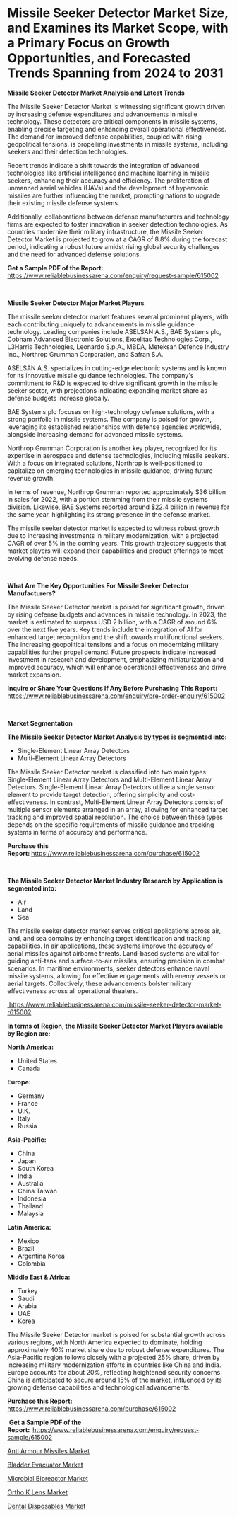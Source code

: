 <p><h1>Missile Seeker Detector Market Size, and Examines its Market Scope, with a Primary Focus on Growth Opportunities, and Forecasted Trends Spanning from 2024 to 2031</h1></p><p><strong>Missile Seeker Detector Market Analysis and Latest Trends</strong></p>
<p><p>The Missile Seeker Detector Market is witnessing significant growth driven by increasing defense expenditures and advancements in missile technology. These detectors are critical components in missile systems, enabling precise targeting and enhancing overall operational effectiveness. The demand for improved defense capabilities, coupled with rising geopolitical tensions, is propelling investments in missile systems, including seekers and their detection technologies.</p><p>Recent trends indicate a shift towards the integration of advanced technologies like artificial intelligence and machine learning in missile seekers, enhancing their accuracy and efficiency. The proliferation of unmanned aerial vehicles (UAVs) and the development of hypersonic missiles are further influencing the market, prompting nations to upgrade their existing missile defense systems.</p><p>Additionally, collaborations between defense manufacturers and technology firms are expected to foster innovation in seeker detection technologies. As countries modernize their military infrastructure, the Missile Seeker Detector Market is projected to grow at a CAGR of 8.8% during the forecast period, indicating a robust future amidst rising global security challenges and the need for advanced defense solutions.</p></p>
<p><strong>Get a Sample PDF of the Report:&nbsp;</strong> <a href="https://www.reliablebusinessarena.com/enquiry/request-sample/615002?utm_campaign=1292&utm_medium=2&utm_source=Github&utm_content=ia&utm_term=01102024&utm_id=missile-seeker-detector">https://www.reliablebusinessarena.com/enquiry/request-sample/615002</a></p>
<p>&nbsp;</p>
<p><strong>Missile Seeker Detector Major Market Players</strong></p>
<p><p>The missile seeker detector market features several prominent players, with each contributing uniquely to advancements in missile guidance technology. Leading companies include ASELSAN A.S., BAE Systems plc, Cobham Advanced Electronic Solutions, Excelitas Technologies Corp., L3Harris Technologies, Leonardo S.p.A., MBDA, Meteksan Defence Industry Inc., Northrop Grumman Corporation, and Safran S.A.</p><p>ASELSAN A.S. specializes in cutting-edge electronic systems and is known for its innovative missile guidance technologies. The company's commitment to R&D is expected to drive significant growth in the missile seeker sector, with projections indicating expanding market share as defense budgets increase globally.</p><p>BAE Systems plc focuses on high-technology defense solutions, with a strong portfolio in missile systems. The company is poised for growth, leveraging its established relationships with defense agencies worldwide, alongside increasing demand for advanced missile systems.</p><p>Northrop Grumman Corporation is another key player, recognized for its expertise in aerospace and defense technologies, including missile seekers. With a focus on integrated solutions, Northrop is well-positioned to capitalize on emerging technologies in missile guidance, driving future revenue growth.</p><p>In terms of revenue, Northrop Grumman reported approximately $36 billion in sales for 2022, with a portion stemming from their missile systems division. Likewise, BAE Systems reported around $22.4 billion in revenue for the same year, highlighting its strong presence in the defense market.</p><p>The missile seeker detector market is expected to witness robust growth due to increasing investments in military modernization, with a projected CAGR of over 5% in the coming years. This growth trajectory suggests that market players will expand their capabilities and product offerings to meet evolving defense needs.</p></p>
<p>&nbsp;</p>
<p><strong>What Are The Key Opportunities For Missile Seeker Detector Manufacturers?</strong></p>
<p><p>The Missile Seeker Detector market is poised for significant growth, driven by rising defense budgets and advances in missile technology. In 2023, the market is estimated to surpass USD 2 billion, with a CAGR of around 6% over the next five years. Key trends include the integration of AI for enhanced target recognition and the shift towards multifunctional seekers. The increasing geopolitical tensions and a focus on modernizing military capabilities further propel demand. Future prospects indicate increased investment in research and development, emphasizing miniaturization and improved accuracy, which will enhance operational effectiveness and drive market expansion.</p></p>
<p><strong>Inquire or Share Your Questions If Any Before Purchasing This Report:</strong> <a href="https://www.reliablebusinessarena.com/enquiry/pre-order-enquiry/615002?utm_campaign=1292&utm_medium=2&utm_source=Github&utm_content=ia&utm_term=01102024&utm_id=missile-seeker-detector">https://www.reliablebusinessarena.com/enquiry/pre-order-enquiry/615002</a></p>
<p>&nbsp;</p>
<p><strong>Market Segmentation</strong></p>
<p><strong>The Missile Seeker Detector Market Analysis by types is segmented into:</strong></p>
<p><ul><li>Single-Element Linear Array Detectors</li><li>Multi-Element Linear Array Detectors</li></ul></p>
<p><p>The Missile Seeker Detector market is classified into two main types: Single-Element Linear Array Detectors and Multi-Element Linear Array Detectors. Single-Element Linear Array Detectors utilize a single sensor element to provide target detection, offering simplicity and cost-effectiveness. In contrast, Multi-Element Linear Array Detectors consist of multiple sensor elements arranged in an array, allowing for enhanced target tracking and improved spatial resolution. The choice between these types depends on the specific requirements of missile guidance and tracking systems in terms of accuracy and performance.</p></p>
<p><strong>Purchase this Report:&nbsp;</strong><a href="https://www.reliablebusinessarena.com/purchase/615002?utm_campaign=1292&utm_medium=2&utm_source=Github&utm_content=ia&utm_term=01102024&utm_id=missile-seeker-detector">https://www.reliablebusinessarena.com/purchase/615002</a></p>
<p>&nbsp;</p>
<p><strong>The Missile Seeker Detector Market Industry Research by Application is segmented into:</strong></p>
<p><ul><li>Air</li><li>Land</li><li>Sea</li></ul></p>
<p><p>The missile seeker detector market serves critical applications across air, land, and sea domains by enhancing target identification and tracking capabilities. In air applications, these systems improve the accuracy of aerial missiles against airborne threats. Land-based systems are vital for guiding anti-tank and surface-to-air missiles, ensuring precision in combat scenarios. In maritime environments, seeker detectors enhance naval missile systems, allowing for effective engagements with enemy vessels or aerial targets. Collectively, these advancements bolster military effectiveness across all operational theaters.</p></p>
<p><a href="https://www.reliablebusinessarena.com/missile-seeker-detector-market-r615002?utm_campaign=1292&utm_medium=2&utm_source=Github&utm_content=ia&utm_term=01102024&utm_id=missile-seeker-detector">&nbsp;https://www.reliablebusinessarena.com/missile-seeker-detector-market-r615002</a></p>
<p><strong>In terms of Region, the Missile Seeker Detector Market Players available by Region are:</strong></p>
<p>
    <p> <strong> North America: </strong>
        <ul>
            <li>United States</li>
            <li>Canada</li>
        </ul>
        </p> 
    <p> <strong> Europe: </strong>
        <ul>
            <li>Germany</li>
            <li>France</li>
            <li>U.K.</li>
            <li>Italy</li>
            <li>Russia</li>
        </ul>
        </p> 
    <p> <strong> Asia-Pacific: </strong>
        <ul>
            <li>China</li>
            <li>Japan</li>
            <li>South Korea</li>
            <li>India</li>
            <li>Australia</li>
            <li>China Taiwan</li>
            <li>Indonesia</li>
            <li>Thailand</li>
            <li>Malaysia</li>
        </ul>
        </p> 
    <p> <strong> Latin America: </strong>
        <ul>
            <li>Mexico</li>
            <li>Brazil</li>
            <li>Argentina Korea</li>
            <li>Colombia</li>
        </ul>
        </p> 
    <p> <strong> Middle East & Africa: </strong>
        <ul>
            <li>Turkey</li>
            <li>Saudi</li>
            <li>Arabia</li>
            <li>UAE</li>
            <li>Korea</li>
        </ul>
    </p>
    </p>
<p><p>The Missile Seeker Detector market is poised for substantial growth across various regions, with North America expected to dominate, holding approximately 40% market share due to robust defense expenditures. The Asia-Pacific region follows closely with a projected 25% share, driven by increasing military modernization efforts in countries like China and India. Europe accounts for about 20%, reflecting heightened security concerns. China is anticipated to secure around 15% of the market, influenced by its growing defense capabilities and technological advancements.</p></p>
<p><strong>Purchase this Report: </strong><a href="https://www.reliablebusinessarena.com/purchase/615002?utm_campaign=1292&utm_medium=2&utm_source=Github&utm_content=ia&utm_term=01102024&utm_id=missile-seeker-detector">https://www.reliablebusinessarena.com/purchase/615002</a></p>
<p>&nbsp;<strong>Get a Sample PDF of the Report:&nbsp;&nbsp;</strong><a href="https://www.reliablebusinessarena.com/enquiry/request-sample/615002?utm_campaign=1292&utm_medium=2&utm_source=Github&utm_content=ia&utm_term=01102024&utm_id=missile-seeker-detector">https://www.reliablebusinessarena.com/enquiry/request-sample/615002</a></p>
<p><strong></strong></p>
<p><p><a href="https://github.com/provorikovar/Market-Research-Report-List-6/blob/main/anti-armour-missiles-market.md?utm_campaign=1292&utm_medium=2&utm_source=Github&utm_content=ia&utm_term=01102024&utm_id=missile-seeker-detector">Anti Armour Missiles Market</a></p><p><a href="https://www.linkedin.com/pulse/bladder-evacuator-market-trends-detailed-study-its-segmentation-eotre?utm_campaign=1292&utm_medium=2&utm_source=Github&utm_content=ia&utm_term=01102024&utm_id=missile-seeker-detector">Bladder Evacuator Market</a></p><p><a href="https://www.linkedin.com/pulse/emerging-opportunities-challenges-global-microbial-bioreactor-avv2e?utm_campaign=1292&utm_medium=2&utm_source=Github&utm_content=ia&utm_term=01102024&utm_id=missile-seeker-detector">Microbial Bioreactor Market</a></p><p><a href="https://issuu.com/reportprime-2/docs/ortho-k-lens-market-size-2030.pptx_478870416560a5?utm_campaign=1292&utm_medium=2&utm_source=Github&utm_content=ia&utm_term=01102024&utm_id=missile-seeker-detector">Ortho K Lens Market</a></p><p><a href="https://issuu.com/reportprime-2/docs/dental-disposables-market-size-2030_a842d78be17269?utm_campaign=1292&utm_medium=2&utm_source=Github&utm_content=ia&utm_term=01102024&utm_id=missile-seeker-detector">Dental Disposables Market</a></p></p>